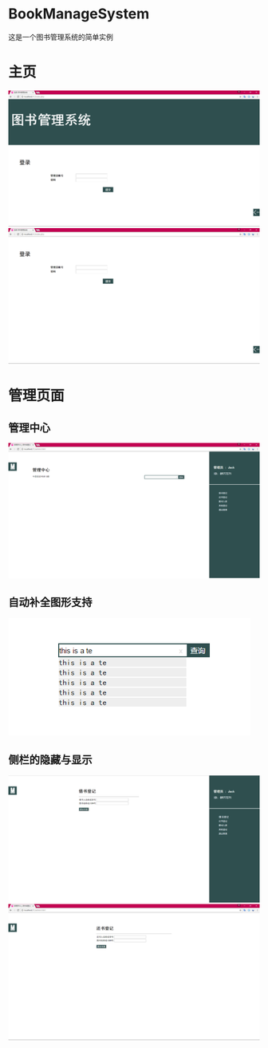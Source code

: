 # BookManageSystem
这是一个图书管理系统的简单实例

# 主页

<img src="index-1.png">
<img src="index-2.png">

# 管理页面

## 管理中心
<img src="admin-1.png" >


## 自动补全图形支持
<img src="complete.png">


## 侧栏的隐藏与显示
<img src="admin-2.png">
<img src="admin-3.png">
